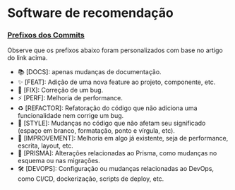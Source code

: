 # Software de recomendação

### [Prefixos dos Commits](https://github.com/JuniorLima22/padroes-e-nomenclaturas-no-git#prefixos-dos-commits)

Observe que os prefixos abaixo foram personalizados com base no artigo do link acima.

- :books: [DOCS]: apenas mudanças de documentação.
- :sparkles: [FEAT]: Adição de uma nova feature ao projeto, componente, etc.
- :lady_beetle: [FIX]: Correção de um bug.
- :zap: [PERF]: Melhoria de performance.
- :recycle: [REFACTOR]: Refatoração do código que não adiciona uma funcionalidade nem corrige um bug.
- :art: [STYLE]: Mudanças no código que não afetam seu significado (espaço em branco, formatação, ponto e vírgula, etc).
- :rocket: [IMPROVEMENT]: Melhoria em algo já existente, seja de performance, escrita, layout, etc.
- :floppy_disk: [PRISMA]: Alterações relacionadas ao Prisma, como mudanças no esquema ou nas migrações.
- :hammer_and_wrench: [DEVOPS]: Configuração ou mudanças relacionadas ao DevOps, como CI/CD, dockerização, scripts de deploy, etc.
